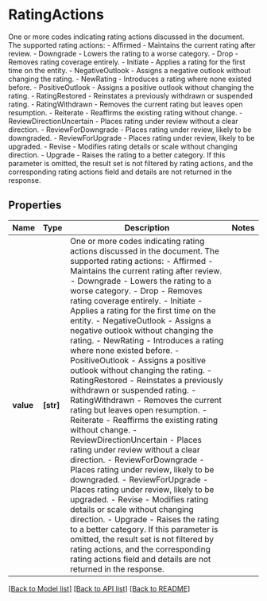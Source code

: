 # RatingActions

One or more codes indicating rating actions discussed in the document. The supported rating actions:   - Affirmed - Maintains the current rating after review.   - Downgrade - Lowers the rating to a worse category.   - Drop - Removes rating coverage entirely.   - Initiate - Applies a rating for the first time on the entity.   - NegativeOutlook - Assigns a negative outlook without changing the rating.   - NewRating - Introduces a rating where none existed before.   - PositiveOutlook - Assigns a positive outlook without changing the rating.   - RatingRestored - Reinstates a previously withdrawn or suspended rating.   - RatingWithdrawn - Removes the current rating but leaves open resumption.   - Reiterate - Reaffirms the existing rating without change.   - ReviewDirectionUncertain - Places rating under review without a clear direction.   - ReviewForDowngrade - Places rating under review, likely to be downgraded.   - ReviewForUpgrade - Places rating under review, likely to be upgraded.   - Revise - Modifies rating details or scale without changing direction.   - Upgrade - Raises the rating to a better category.        If this parameter is omitted, the result set is not filtered by rating actions, and the corresponding rating actions field and details are not returned in the response.  

## Properties
Name | Type | Description | Notes
------------ | ------------- | ------------- | -------------
**value** | **[str]** | One or more codes indicating rating actions discussed in the document. The supported rating actions:   - Affirmed - Maintains the current rating after review.   - Downgrade - Lowers the rating to a worse category.   - Drop - Removes rating coverage entirely.   - Initiate - Applies a rating for the first time on the entity.   - NegativeOutlook - Assigns a negative outlook without changing the rating.   - NewRating - Introduces a rating where none existed before.   - PositiveOutlook - Assigns a positive outlook without changing the rating.   - RatingRestored - Reinstates a previously withdrawn or suspended rating.   - RatingWithdrawn - Removes the current rating but leaves open resumption.   - Reiterate - Reaffirms the existing rating without change.   - ReviewDirectionUncertain - Places rating under review without a clear direction.   - ReviewForDowngrade - Places rating under review, likely to be downgraded.   - ReviewForUpgrade - Places rating under review, likely to be upgraded.   - Revise - Modifies rating details or scale without changing direction.   - Upgrade - Raises the rating to a better category.        If this parameter is omitted, the result set is not filtered by rating actions, and the corresponding rating actions field and details are not returned in the response.   | 

[[Back to Model list]](../README.md#documentation-for-models) [[Back to API list]](../README.md#documentation-for-api-endpoints) [[Back to README]](../README.md)


